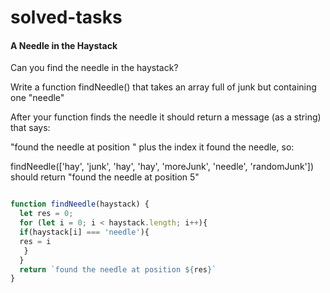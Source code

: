 # solved-tasks

#### A Needle in the Haystack
     
 Can you find the needle in the haystack?
 
 Write a function findNeedle() that takes an array full of junk but containing one "needle"
 
 After your function finds the needle it should return a message (as a string) that says:
 
 "found the needle at position " plus the index it found the needle, so:
 
 findNeedle(['hay', 'junk', 'hay', 'hay', 'moreJunk', 'needle', 'randomJunk'])
 should return "found the needle at position 5"
  
   
   
```javascript

function findNeedle(haystack) {
  let res = 0;
  for (let i = 0; i < haystack.length; i++){
  if(haystack[i] === 'needle'){
  res = i
   }
  }
  return `found the needle at position ${res}`
}





```
